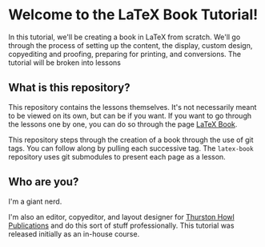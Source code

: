 # Welcome to the LaTeX Book Tutorial!

In this tutorial, we'll be creating a book in LaTeX from scratch. We'll go through the process of setting up the content, the display, custom design, copyediting and proofing, preparing for printing, and conversions. The tutorial will be broken into lessons

## What is this repository?

This repository contains the lessons themselves. It's not necessarily meant to be viewed on its own, but can be if you want. If you want to go through the lessons one by one, you can do so through the page [LaTeX Book](https://makyo.github.io/latex-book).

This repository steps through the creation of a book through the use of git tags. You can follow along by pulling each successive tag. The `latex-book` repository uses git submodules to present each page as a lesson.

## Who are you?

I'm a giant nerd.

I'm also an editor, copyeditor, and layout designer for [Thurston Howl Publications](https://thurstonhowlpublications.com) and do this sort of stuff professionally. This tutorial was released initially as an in-house course.
